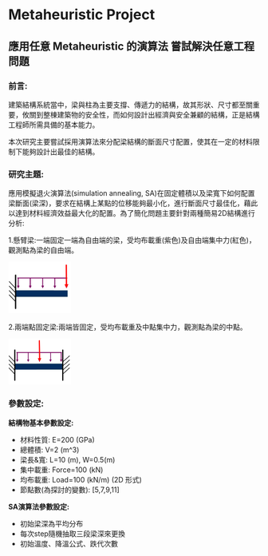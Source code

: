 # Metaheuristic Project

## 應用任意 Metaheuristic 的演算法 嘗試解決任意工程問題
### 前言:
建築結構系統當中，梁與柱為主要支撐、傳遞力的結構，故其形狀、尺寸都至關重要，攸關到整棟建築物的安全性，而如何設計出經濟與安全兼顧的結構，正是結構工程師所需具備的基本能力。

本次研究主要嘗試採用演算法來分配梁結構的斷面尺寸配置，使其在一定的材料限制下能夠設計出最佳的結構。

### 研究主題:
應用模擬退火演算法(simulation annealing, SA)在固定體積以及梁寬下如何配置梁斷面(梁深)，要求在結構上某點的位移能夠最小化，進行斷面尺寸最佳化，藉此以達到材料經濟效益最大化的配置。為了簡化問題主要針對兩種簡易2D結構進行分析:

1.懸臂梁:一端固定一端為自由端的梁，受均布載重(紫色)及自由端集中力(紅色)，觀測點為梁的自由端。

<img src="./image/懸臂梁.png" title="懸臂梁" width="25%"/>

2.兩端點固定梁:兩端皆固定，受均布載重及中點集中力，觀測點為梁的中點。

<img src="./image/固定梁.png" title="固定梁" width="25%"/>

### 參數設定:
**結構物基本參數設定:**
  + 材料性質: E=200 (GPa)
  + 總體積: V=2 (m^3)
  + 梁長&寬: L=10 (m), W=0.5(m)
  + 集中載重: Force=100 (kN)
  + 均布載重: Load=100 (kN/m) (2D 形式)
  + 節點數(為探討的變數): \[5,7,9,11]
  
**SA演算法參數設定:**
  + 初始梁深為平均分布
  + 每次step隨機抽取三段梁深來更換
  + 初始溫度、降溫公式、跌代次數

